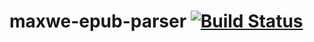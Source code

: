 # maxwe-epub-parser  [![Build Status](https://travis-ci.org/maxwe/maxwe-epub-parser.svg)](https://travis-ci.org/maxwe/maxwe-epub-parser)
